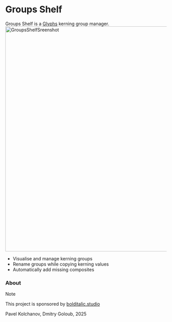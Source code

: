 #  Groups Shelf

Groups Shelf is a [Glyphs](https://glyphsapp.com/) kerning group manager.  
<img width="701" alt="GroupsShelfSreenshot" src="https://github.com/user-attachments/assets/8b2affe8-93ca-45cc-9c53-ce2813ce26bf" />
- Visualise and manage kerning groups 
- Rename groups while copying kerning values
- Automatically add missing composites

### About 

> [!NOTE]
> This project is sponsored by [bolditalic.studio](https://bolditalic.studio/)

Pavel Kolchanov, Dmitry Goloub, 2025
